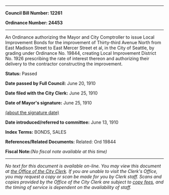 

********

**Council Bill Number: 12261**
   
**Ordinance Number: 24453**
********

 An Ordinance authorizing the Mayor and City Comptroller to issue Local Improvement Bonds for the improvement of Thirty-third Avenue North from East Madison Street to East Mercer Street et al, in the City of Seattle, by grading under Ordinance No. 19844, creating Local Improvement District No. 1926 prescribing the rate of interest thereon and authorizing their delivery to the contractor constructing the improvement.

**Status:** Passed
   
**Date passed by Full Council:** June 20, 1910
   
**Date filed with the City Clerk:** June 25, 1910
   
**Date of Mayor's signature:** June 25, 1910
   
[(about the signature date)](/~public/approvaldate.htm)
   
   
   
**Date introduced/referred to committee:** June 13, 1910
   
   
**Index Terms:** BONDS, SALES

**References/Related Documents:** Related: Ord 19844

**Fiscal Note:**_(No fiscal note available at this time)_
********

_No text for this document is available on-line. You may view this document at [the Office of the City Clerk](http://www.seattle.gov/leg/clerk/contactUs.htm). If you are unable to visit the Clerk's Office, you may request a copy or scan be made for you by Clerk staff. Scans and copies provided by the Office of the City Clerk are subject to [copy fees](http://clerk.seattle.gov/~public/clerkfees.htm), and the timing of service is dependent on the availability of staff._

